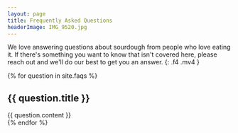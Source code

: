 ```yaml
---
layout: page
title: Frequently Asked Questions
headerImage: IMG_9520.jpg
---
```


We love answering questions about sourdough from people who love eating it. If there's something you want to know that isn't covered here, please reach out and we'll do our best to get you an answer.
{: .f4 .mv4 }

{% for question in site.faqs %}
  <div class="mv3 pa3 br3 ba b--light-gray bw2">
    <h2 data-target="toggle-{{ forloop.index }}" class="toggle-heading mt0 mb1 sky"><span class="toggle-icon"></span>{{ question.title }}</h2>
    <div id="toggle-{{ forloop.index }}" class="toggle-content">{{ question.content }}</div>
  </div>
{% endfor %}
